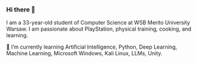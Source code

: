 ### Hi there 👋

I am a 33-year-old student of Computer Science at WSB Merito University Warsaw. I am passionate about PlayStation, physical training, cooking, and learning.

🌱 I’m currently learning Artificial Intelligence, Python, Deep Learning, Machine Learning, Microsoft Windows, Kali Linux, LLMs, Unity.
